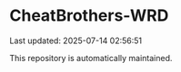 # CheatBrothers-WRD

Last updated: 2025-07-14 02:56:51

This repository is automatically maintained.
